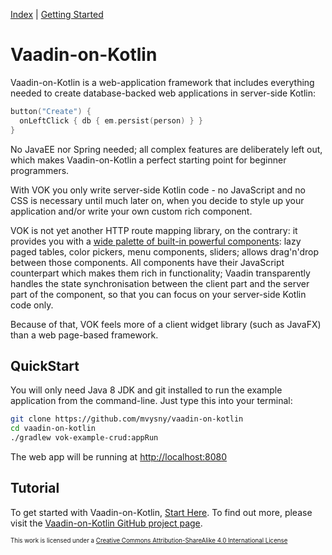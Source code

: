 [Index](index.html) | [Getting Started](gettingstarted.html)

# Vaadin-on-Kotlin

Vaadin-on-Kotlin is a web-application framework that includes everything needed to create database-backed web applications in server-side Kotlin:

```kotlin
button("Create") {
  onLeftClick { db { em.persist(person) } }
}
```

No JavaEE nor Spring needed; all complex features are deliberately left out, which makes Vaadin-on-Kotlin a perfect
starting point for beginner programmers.

With VOK you only write server-side Kotlin code - no JavaScript and no CSS is necessary until much later on, when you decide
to style up your application and/or write your own custom rich component. 

VOK is not yet another HTTP route mapping library, on the contrary: it provides you with a 
[wide palette of built-in powerful components](https://demo.vaadin.com/valo-theme/): lazy paged tables, color pickers, menu components, sliders; allows drag'n'drop between those components. All components have their
JavaScript counterpart which makes them rich in functionality; Vaadin transparently handles the state synchronisation between the client part and
the server part of the component, so that you can focus on your server-side Kotlin code only.

Because of that, VOK feels more of a client widget library (such as JavaFX) than a web page-based framework.

## QuickStart

You will only need Java 8 JDK and git installed to run the example application from the command-line. Just type this into your terminal:

```bash
git clone https://github.com/mvysny/vaadin-on-kotlin
cd vaadin-on-kotlin
./gradlew vok-example-crud:appRun
```

The web app will be running at [http://localhost:8080](http://localhost:8080)

## Tutorial

To get started with Vaadin-on-Kotlin, [Start Here](gettingstarted.html). To find out more, please visit the [Vaadin-on-Kotlin GitHub project page](https://github.com/mvysny/vaadin-on-kotlin).

<sub><sup>This work is licensed under a [Creative Commons Attribution-ShareAlike 4.0 International License](https://creativecommons.org/licenses/by-sa/4.0/)</sup></sub>
